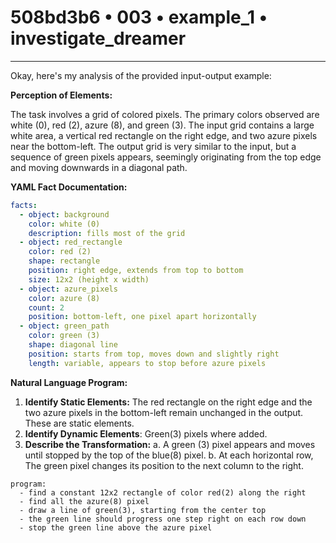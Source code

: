 # 508bd3b6 • 003 • example_1 • investigate_dreamer

---
Okay, here's my analysis of the provided input-output example:

**Perception of Elements:**

The task involves a grid of colored pixels. The primary colors observed are white (0), red (2), azure (8), and green (3). The input grid contains a large white area, a vertical red rectangle on the right edge, and two azure pixels near the bottom-left. The output grid is very similar to the input, but a sequence of green pixels appears, seemingly originating from the top edge and moving downwards in a diagonal path.

**YAML Fact Documentation:**



```yaml
facts:
  - object: background
    color: white (0)
    description: fills most of the grid
  - object: red_rectangle
    color: red (2)
    shape: rectangle
    position: right edge, extends from top to bottom
    size: 12x2 (height x width)
  - object: azure_pixels
    color: azure (8)
    count: 2
    position: bottom-left, one pixel apart horizontally
  - object: green_path
    color: green (3)
    shape: diagonal line
    position: starts from top, moves down and slightly right
    length: variable, appears to stop before azure pixels
```



**Natural Language Program:**

1.  **Identify Static Elements:** The red rectangle on the right edge and the two azure pixels in the bottom-left remain unchanged in the output. These are static elements.
2. **Identify Dynamic Elements**: Green(3) pixels where added.
3.  **Describe the Transformation:**
     a. A green (3) pixel appears and moves until stopped by the top of the blue(8) pixel.
    b. At each horizontal row, The green pixel changes its position to the next column to the right.



```text
program:
  - find a constant 12x2 rectangle of color red(2) along the right
  - find all the azure(8) pixel
  - draw a line of green(3), starting from the center top
  - the green line should progress one step right on each row down
  - stop the green line above the azure pixel
```

